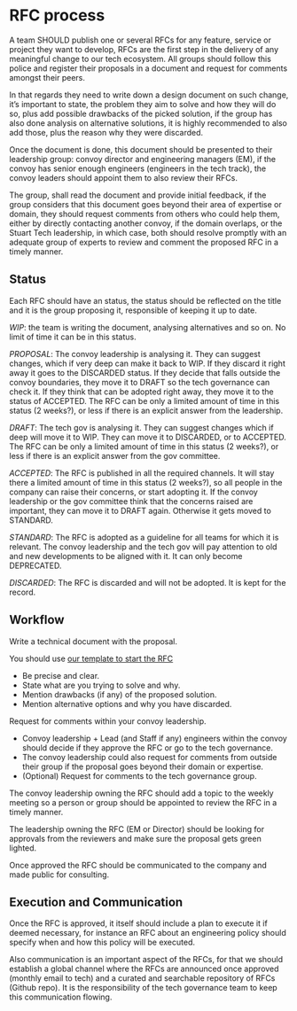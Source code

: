 # RFC process

A team SHOULD publish one or several RFCs for any feature, service or project they want to develop, RFCs are the first step in the delivery of any meaningful change to our tech ecosystem. All groups should follow this police and register their proposals in a document and request for comments amongst their peers.

 In that regards they need to write down a design document on such change, it’s important to state, the problem they aim to solve and how they will do so, plus add possible drawbacks of the picked solution, if the group has also done analysis on alternative solutions, it is highly recommended to also add those, plus the reason why they were discarded.

Once the document is done, this document should be presented to their leadership group: convoy director and engineering managers (EM), if the convoy has senior enough engineers (engineers in the tech track), the convoy leaders should appoint them to also review their RFCs.

The group, shall read the document and provide initial feedback, if the group considers that this document goes beyond their area of expertise or domain, they should request comments from others who could help them, either by directly contacting another convoy, if the domain overlaps, or the Stuart Tech leadership, in which case, both should resolve promptly with an adequate group of experts to review and comment the proposed RFC in a timely manner.

## Status

Each RFC should have an status, the status should be reflected on the title and it is the group proposing it, responsible of keeping it up to date.

*WIP*: the team is writing the document, analysing alternatives and so on. No limit of time it can be in this status.

*PROPOSAL*: The convoy leadership is analysing it. They can suggest changes, which if very deep can make it back to WIP. If they discard it right away it goes to the DISCARDED status. If they decide that falls outside the convoy boundaries, they move it to DRAFT so the tech governance can check it. If they think that can be adopted right away, they move it to the status of ACCEPTED. The RFC can be only a limited amount of time in this status (2 weeks?), or less if there is an explicit answer from the leadership.

*DRAFT*: The tech gov is analysing it. They can suggest changes which if deep will move it to WIP. They can move it to DISCARDED, or to ACCEPTED. The RFC can be only a limited amount of time in this status (2 weeks?), or less if there is an explicit answer from the gov committee.

*ACCEPTED*: The RFC is published in all the required channels. It will stay there a limited amount of time in this status (2 weeks?), so all people in the company can raise their concerns, or start adopting it. If the convoy leadership or the gov committee think that the concerns raised are important, they can move it to DRAFT again. Otherwise it gets moved to STANDARD.

*STANDARD*: The RFC is adopted as a guideline for all teams for which it is relevant. The convoy leadership and the tech gov will pay attention to old and new developments to be aligned with it. It can only become DEPRECATED.

*DISCARDED*: The RFC is discarded and will not be adopted. It is kept for the record.

## Workflow

Write a technical document with the proposal.

You should use [our template to start the RFC](docs/template.md)

- Be precise and clear.
- State what are you trying to solve and why.
- Mention drawbacks (if any) of the proposed solution.
- Mention alternative options and why you have discarded.

Request for comments within your convoy leadership.

- Convoy leadership + Lead (and Staff if any) engineers within the convoy should decide if they approve the RFC or go to the tech governance.
- The convoy leadership could also request for comments from outside their group if the proposal goes beyond their domain or expertise.
- (Optional) Request for comments to the tech governance group.

The convoy leadership owning the RFC should add a topic to the weekly meeting so a person or group should be appointed to review the RFC in a timely manner.

The leadership owning the RFC (EM or Director) should be looking for approvals from the reviewers and make sure the proposal gets green lighted.

Once approved the RFC should be communicated to the company and made public for consulting.

## Execution and Communication

Once the RFC is approved, it itself should include a plan to execute it if deemed necessary, for instance an RFC about an engineering policy should specify when and how this policy will be executed.

Also communication is an important aspect of the RFCs, for that we should establish a global channel where the RFCs are announced once approved (monthly email to tech) and a curated and searchable repository of RFCs (Github repo). It is the responsibility of the tech governance team to keep this communication flowing.
